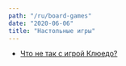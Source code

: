```yaml
---
path: "/ru/board-games"
date: "2020-06-06"
title: "Настольные игры"
---
```


- [Что не так с игрой Клюедо?](/ru/board-games/cluedo-update)